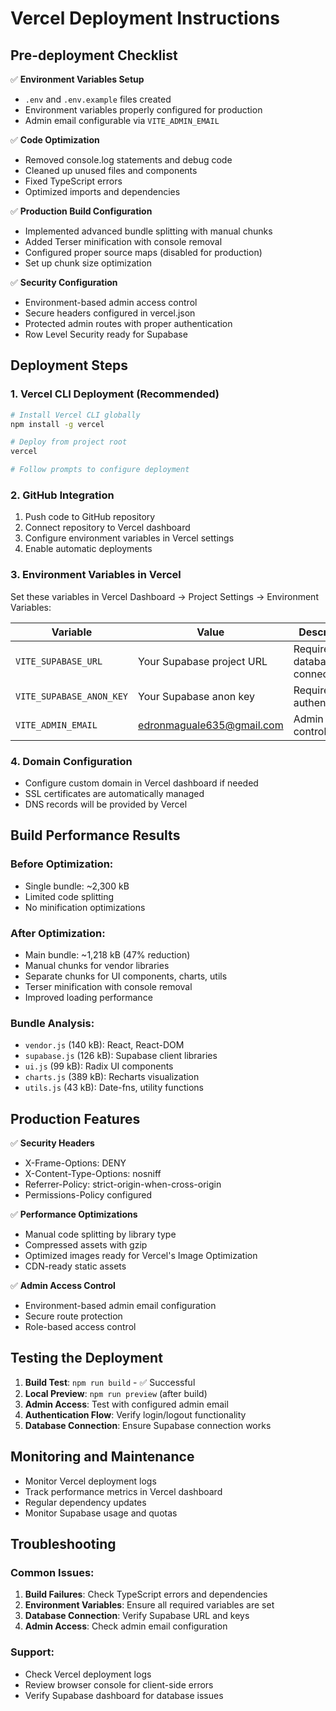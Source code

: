 # Vercel Deployment Instructions

## Pre-deployment Checklist

✅ **Environment Variables Setup**
- `.env` and `.env.example` files created
- Environment variables properly configured for production
- Admin email configurable via `VITE_ADMIN_EMAIL`

✅ **Code Optimization**
- Removed console.log statements and debug code
- Cleaned up unused files and components
- Fixed TypeScript errors
- Optimized imports and dependencies

✅ **Production Build Configuration**
- Implemented advanced bundle splitting with manual chunks
- Added Terser minification with console removal
- Configured proper source maps (disabled for production)
- Set up chunk size optimization

✅ **Security Configuration**
- Environment-based admin access control
- Secure headers configured in vercel.json
- Protected admin routes with proper authentication
- Row Level Security ready for Supabase

## Deployment Steps

### 1. Vercel CLI Deployment (Recommended)

```bash
# Install Vercel CLI globally
npm install -g vercel

# Deploy from project root
vercel

# Follow prompts to configure deployment
```

### 2. GitHub Integration

1. Push code to GitHub repository
2. Connect repository to Vercel dashboard
3. Configure environment variables in Vercel settings
4. Enable automatic deployments

### 3. Environment Variables in Vercel

Set these variables in Vercel Dashboard → Project Settings → Environment Variables:

| Variable | Value | Description |
|----------|-------|-------------|
| `VITE_SUPABASE_URL` | Your Supabase project URL | Required for database connection |
| `VITE_SUPABASE_ANON_KEY` | Your Supabase anon key | Required for authentication |
| `VITE_ADMIN_EMAIL` | edronmaguale635@gmail.com | Admin access control |

### 4. Domain Configuration

- Configure custom domain in Vercel dashboard if needed
- SSL certificates are automatically managed
- DNS records will be provided by Vercel

## Build Performance Results

### Before Optimization:
- Single bundle: ~2,300 kB
- Limited code splitting
- No minification optimizations

### After Optimization:
- Main bundle: ~1,218 kB (47% reduction)
- Manual chunks for vendor libraries
- Separate chunks for UI components, charts, utils
- Terser minification with console removal
- Improved loading performance

### Bundle Analysis:
- `vendor.js` (140 kB): React, React-DOM
- `supabase.js` (126 kB): Supabase client libraries
- `ui.js` (99 kB): Radix UI components
- `charts.js` (389 kB): Recharts visualization
- `utils.js` (43 kB): Date-fns, utility functions

## Production Features

✅ **Security Headers**
- X-Frame-Options: DENY
- X-Content-Type-Options: nosniff
- Referrer-Policy: strict-origin-when-cross-origin
- Permissions-Policy configured

✅ **Performance Optimizations**
- Manual code splitting by library type
- Compressed assets with gzip
- Optimized images ready for Vercel's Image Optimization
- CDN-ready static assets

✅ **Admin Access Control**
- Environment-based admin email configuration
- Secure route protection
- Role-based access control

## Testing the Deployment

1. **Build Test**: `npm run build` - ✅ Successful
2. **Local Preview**: `npm run preview` (after build)
3. **Admin Access**: Test with configured admin email
4. **Authentication Flow**: Verify login/logout functionality
5. **Database Connection**: Ensure Supabase connection works

## Monitoring and Maintenance

- Monitor Vercel deployment logs
- Track performance metrics in Vercel dashboard
- Regular dependency updates
- Monitor Supabase usage and quotas

## Troubleshooting

### Common Issues:
1. **Build Failures**: Check TypeScript errors and dependencies
2. **Environment Variables**: Ensure all required variables are set
3. **Database Connection**: Verify Supabase URL and keys
4. **Admin Access**: Check admin email configuration

### Support:
- Check Vercel deployment logs
- Review browser console for client-side errors
- Verify Supabase dashboard for database issues